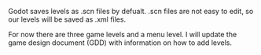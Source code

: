 Godot saves levels as .scn files by defualt. .scn files are not easy to edit, so our levels will be saved as .xml files. 

For now there are three game levels and a menu level. I will update the game design document (GDD) with information on how to add levels.
